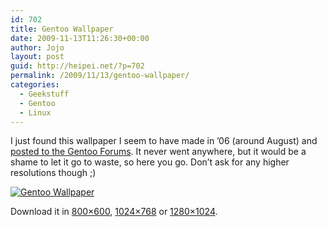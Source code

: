 ```yaml
---
id: 702
title: Gentoo Wallpaper
date: 2009-11-13T11:26:30+00:00
author: Jojo
layout: post
guid: http://heipei.net/?p=702
permalink: /2009/11/13/gentoo-wallpaper/
categories:
  - Geekstuff
  - Gentoo
  - Linux
---
```

I just found this wallpaper I seem to have made in &#8217;06 (around August) and [posted to the Gentoo Forums](http://forums.gentoo.org/viewtopic-p-3495740.html#3495740). It never went anywhere, but it would be a shame to let it go to waste, so here you go. Don&#8217;t ask for any higher resolutions though ;)
  
[<img data-echo="https://heipei.net/weblog/gentoo-heipei-thumb.jpg" alt="Gentoo Wallpaper" class="aligncenter" />](https://heipei.net/weblog/gentoo-heipei-800x600.jpg)
  
Download it in [800&#215;600](https://heipei.net/weblog/gentoo-heipei-800x600.jpg), [1024&#215;768](https://heipei.net/weblog/gentoo-heipei-1024x768.jpg) or [1280&#215;1024](https://heipei.net/weblog/gentoo-heipei-1280x1024.jpg).

